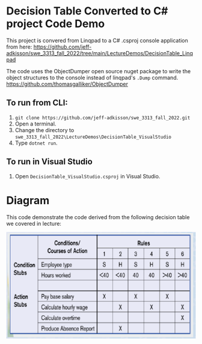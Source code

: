 # Decision Table Converted to C# project Code Demo

This project is convered from Linqpad to a C# .csproj console application from here: https://github.com/jeff-adkisson/swe_3313_fall_2022/tree/main/LectureDemos/DecisionTable_Linqpad

The code uses the ObjectDumper open source nuget package to write the object structures to the 
console instead of linqpad's `.Dump` command. https://github.com/thomasgalliker/ObjectDumper 

## To run from CLI:
1. `git clone https://github.com/jeff-adkisson/swe_3313_fall_2022.git`
2. Open a terminal.
3. Change the directory to `swe_3313_fall_2022\LectureDemos\DecisionTable_VisualStudio`
4. Type `dotnet run`.

## To run in Visual Studio
1. Open `DecisionTable_VisualStudio.csproj` in Visual Studio.

# Diagram
This code demonstrate the code derived from the following decision table
we covered in lecture:

![GitHub Logo](images/equivalent_decision_table.png)